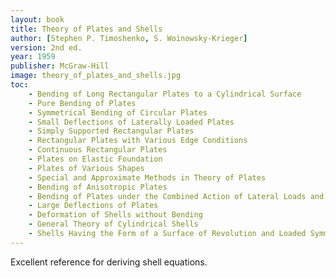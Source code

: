 ```yaml
---
layout: book
title: Theory of Plates and Shells
author: [Stephen P. Timoshenko, S. Woinowsky-Krieger]
version: 2nd ed.
year: 1959
publisher: McGraw-Hill
image: theory_of_plates_and_shells.jpg
toc:
    - Bending of Long Rectangular Plates to a Cylindrical Surface
    - Pure Bending of Plates
    - Symmetrical Bending of Circular Plates
    - Small Deflections of Laterally Loaded Plates
    - Simply Supported Rectangular Plates
    - Rectangular Plates with Various Edge Conditions
    - Continuous Rectangular Plates
    - Plates on Elastic Foundation
    - Plates of Various Shapes
    - Special and Approximate Methods in Theory of Plates
    - Bending of Anisotropic Plates
    - Bending of Plates under the Combined Action of Lateral Loads and Forces in the Middle Plane of the Plate
    - Large Deflections of Plates
    - Deformation of Shells without Bending
    - General Theory of Cylindrical Shells
    - Shells Having the Form of a Surface of Revolution and Loaded Symmetrically with Respect to Their Axis
---
```


Excellent reference for deriving shell equations.

